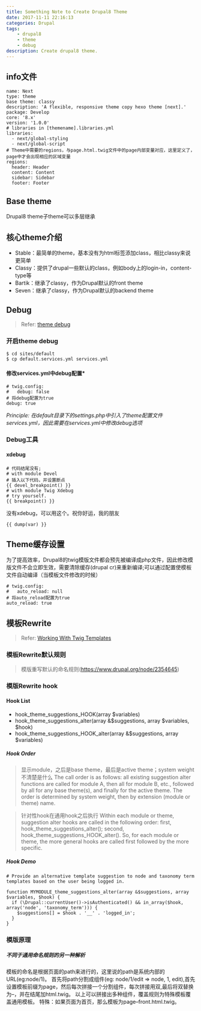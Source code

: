 ```yaml
---
title: Something Note to Create Drupal8 Theme
date: 2017-11-11 22:16:13
categories: Drupal
tags:
	- drupal8
	- theme
	- debug
description: Create drupal8 theme.
---
```


## info文件
```
name: Next
type: theme
base theme: classy
description: 'A flexible, responsive theme copy hexo theme [next].'
package: Develop
core: '8.x'
version: '1.0.0'
# libraries in [themename].libraries.yml
libraries:
  - next/global-styling
  - next/global-script
# Theme中需要的regions，与page.html.twig文件中的page内部变量对应，这里定义了，page中才会出现相应的区域变量
regions:
  header: Header
  content: Content
  sidebar: Sidebar
  footer: Footer
```
## Base theme
Drupal8 theme子theme可以多层继承

## 核心theme介绍
- Stable：最简单的theme，基本没有为html标签添加class，相比classy来说更简单
- Classy：提供了drupal一些默认的class，例如body上的login-in，content-type等
- Bartik：继承了classy，作为Drupal默认的front theme
- Seven：继承了classy，作为Drupal默认的backend theme

## Debug
> Refer: [theme debug](https://www.drupal.org/docs/8/theming/twig/debugging-twig-templates)
### 开启theme debug
```
$ cd sites/default
$ cp default.services.yml services.yml
```
#### 修改services.yml中debug配置*
```
# twig.config:
#   debug: false
# 将debug配置为true
debug: true
```
*Principle: 在default目录下的settings.php中引入了theme配置文件services.yml，因此需要在services.yml中修改debug选项*

### Debug工具
#### xdebug
```
# 代码结尾没有;
# with module Devel
# 插入以下代码，并设置断点
{{ devel_breakpoint() }}
# with module Twig Xdebug
# try yourself.
{{ breakpoint() }}
```
没有xdebug，可以用这个。祝你好运，我的朋友
```
{{ dump(var) }}
```
## Theme缓存设置
为了提高效率，Drupal8的twig模版文件都会预先被编译成php文件，因此修改模版文件不会立即生效，需要清除缓存(drupal cr)来重新编译;可以通过配置使模板文件自动编译（当模板文件修改的时候）
```
# twig.config:
#   auto_reload: null
# 将auto_reload配置为true
auto_reload: true
```

## 模板Rewrite
> Refer: [Working With Twig Templates](https://www.drupal.org/docs/8/theming/twig/working-with-twig-templates)

### 模板Rewrite默认规则
> 模版重写默认的命名规则(https://www.drupal.org/node/2354645)

### 模版Rewrite hook
#### Hook List

- hook_theme_suggestions_HOOK(array $variables)
- hook_theme_suggestions_alter(array &$suggestions, array $variables, $hook)
- hook_theme_suggestions_HOOK_alter(array &$suggestions, array $variables)

##### Hook Order

>显示module，之后是base theme，最后是active theme；system weight不清楚是什么
>The call order is as follows: all existing suggestion alter functions are called for module A, then all for module B, etc., followed by all for any base theme(s), and finally for the active theme. The order is determined by system weight, then by extension (module or theme) name.

>针对性hook在通用hook之后执行
>Within each module or theme, suggestion alter hooks are called in the following order: first, hook_theme_suggestions_alter(); second, hook_theme_suggestions_HOOK_alter(). So, for each module or theme, the more general hooks are called first followed by the more specific.

##### Hook Demo

```
# Provide an alternative template suggestion to node and taxonomy term templates based on the user being logged in.

function MYMODULE_theme_suggestions_alter(array &$suggestions, array $variables, $hook) {
  if (\Drupal::currentUser()->isAuthenticated() && in_array($hook, array('node', 'taxonomy_term'))) {
    $suggestions[] = $hook . '__' . 'logged_in';
  }
}
```

### 模版原理

##### 不同于通用命名规则的另一种解析
模板的命名是根据页面的path来进行的，这里说的path是系统内部的URL(eg:node/1)。
首先将path分割成组件(eg: node/1/edit => node, 1, edit),首先设置模板前缀为page，然后每次拼接一个分割组件，每次拼接用双,最后将双替换为–，并在结尾加html.twig。
以上可以拼接出多种组件，覆盖规则为特殊模板覆盖通用模板。
特殊：如果页面为首页，那么模板为page–front.html.twig。